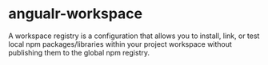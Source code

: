 # angualr-workspace
A workspace registry is a configuration that allows you to install, link, or test local npm packages/libraries within your project workspace without publishing them to the global npm registry.

